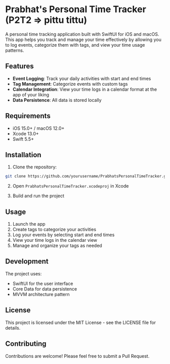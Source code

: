 # Prabhat's Personal Time Tracker (P2T2 => pittu tittu)

A personal time tracking application built with SwiftUI for iOS and macOS. This app helps you track and manage your time effectively by allowing you to log events, categorize them with tags, and view your time usage patterns.

## Features

- **Event Logging**: Track your daily activities with start and end times
- **Tag Management**: Categorize events with custom tags
- **Calendar Integration**: View your time logs in a calendar format at the app of your liking
- **Data Persistence**: All data is stored locally

## Requirements

- iOS 15.0+ / macOS 12.0+
- Xcode 13.0+
- Swift 5.5+

## Installation

1. Clone the repository:
```bash
git clone https://github.com/yourusername/PrabhatsPersonalTimeTracker.git
```

2. Open `PrabhatsPersonalTimeTracker.xcodeproj` in Xcode

3. Build and run the project

## Usage

1. Launch the app
2. Create tags to categorize your activities
3. Log your events by selecting start and end times
4. View your time logs in the calendar view
5. Manage and organize your tags as needed

## Development

The project uses:
- SwiftUI for the user interface
- Core Data for data persistence
- MVVM architecture pattern

## License

This project is licensed under the MIT License - see the LICENSE file for details.

## Contributing

Contributions are welcome! Please feel free to submit a Pull Request. 